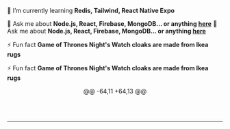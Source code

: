 🌱 I’m currently learning **Redis, Tailwind, React Native Expo**

 💬 Ask me about **Node.js, React, Firebase, MongoDB... or anything [here](https://github.com/salesp07/salesp07/issues)**
💬 Ask me about **Node.js, React, Firebase, MongoDB... or anything [here](https://github.com/salesp07/salesp07/issues)**

⚡ Fun fact **Game of Thrones Night's Watch cloaks are made from Ikea rugs**

 ⚡ Fun fact **Game of Thrones Night's Watch cloaks are made from Ikea rugs**
 
 </div>

<div align="center"> 
@@ -64,11 +64,13 @@
</div>

<br/><br/>

<hr/>

<br/>


<br/>
